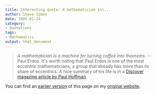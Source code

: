 ```yaml
---
title: Interesting quote: A mathematician is\...
author: Steve Simon
date: 2005-01-24
category: 
- Quotations
tags: 
- Mathematics
output: html_document
---
```

> *A mathematician is a machine for turning coffee into theorems.* \--
> Paul Erdos. It\'s worth noting that Paul Erdos is one of the most
> eccentric mathematicians, a group that already has more than its share
> of eccentrics. A nice summary of his life is in a [Discover magazine
> article by Paul
> Hoffman](http://www.findarticles.com/p/articles/mi_m1511/is_n7_v19/ai_20870345).

You can find an [earlier version](http://www.pmean.com/05/AMathematicianIs.html) of this page on my [original website](http://www.pmean.com/original_site.html).